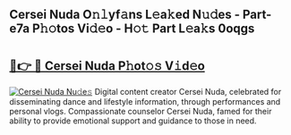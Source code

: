 ## Cersei Nuda O𝚗𝚕yf𝚊ns L𝚎a𝚔ed N𝚞𝚍es - Part-e7a P𝚑𝚘tos Vi𝚍𝚎o - H𝚘𝚝 Part L𝚎a𝚔s 0oqgs

# <h2><a href="http://kf33c0t.oniu.top/?m=Cersei+Nuda">🔗👉 🔴 Cersei Nuda P𝚑ot𝚘𝚜 V𝚒d𝚎o</a></h2>

[![Cersei Nuda Nu𝚍e𝚜](https://i.imgur.com/0qMVB7G.gif)](http://kf33c0t.oniu.top/?m=Cersei+Nuda)
Digital content creator Cersei Nuda, celebrated for disseminating dance and lifestyle information, through performances and personal vlogs. Compassionate counselor Cersei Nuda, famed for their ability to provide emotional support and guidance to those in need.  
